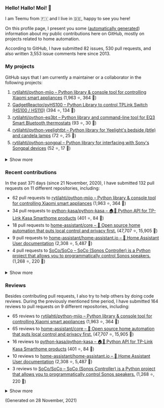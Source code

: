 
<!-- {'rateLimit': {'cost': 1, 'remaining': 4998, 'resetAt': '2021-11-28T04:13:36Z'}, 'user': {'twitterUsername': None, 'createdAt': '2013-02-26T14:57:51Z', 'commitComments': {'totalCount': 36}, 'issueComments': {'totalCount': 3553}, 'issues': {'totalCount': 82}, 'pullRequests': {'totalCount': 530}, 'contributionsCollection': {'totalCommitContributions': 216, 'totalIssueContributions': 21, 'totalPullRequestContributions': 132, 'totalPullRequestReviewContributions': 164, 'totalRepositoriesWithContributedCommits': 11, 'totalRepositoriesWithContributedPullRequestReviews': 8, 'totalRepositoriesWithContributedPullRequests': 9, 'startedAt': '2020-11-21T23:00:00Z', 'endedAt': '2021-11-28T22:59:59Z', 'totalRepositoriesWithContributedIssues': 3, 'repositoryContributions': {'totalCount': 3}, 'pullRequestContributions': {'totalCount': 132}, 'pullRequestContributionsByRepository': [{'contributions': {'totalCount': 62}, 'repository': {'nameWithOwner': 'rytilahti/python-miio', 'url': 'https://github.com/rytilahti/python-miio', 'stargazerCount': 1963, 'description': 'Python library & console tool for controlling Xiaomi smart appliances', 'forkCount': 364}}, {'contributions': {'totalCount': 34}, 'repository': {'nameWithOwner': 'python-kasa/python-kasa', 'url': 'https://github.com/python-kasa/python-kasa', 'stargazerCount': 401, 'description': '🏠🤖 Python API for TP-Link Kasa Smarthome products', 'forkCount': 84}}, {'contributions': {'totalCount': 18}, 'repository': {'nameWithOwner': 'home-assistant/core', 'url': 'https://github.com/home-assistant/core', 'stargazerCount': 47707, 'description': ':house_with_garden: Open source home automation that puts local control and privacy first.', 'forkCount': 15905}}, {'contributions': {'totalCount': 9}, 'repository': {'nameWithOwner': 'home-assistant/home-assistant.io', 'url': 'https://github.com/home-assistant/home-assistant.io', 'stargazerCount': 2308, 'description': ':blue_book: Home Assistant User documentation', 'forkCount': 5487}}, {'contributions': {'totalCount': 4}, 'repository': {'nameWithOwner': 'SoCo/SoCo', 'url': 'https://github.com/SoCo/SoCo', 'stargazerCount': 1268, 'description': 'SoCo (Sonos Controller) is a Python project that allows you to programmatically control Sonos speakers.', 'forkCount': 220}}, {'contributions': {'totalCount': 2}, 'repository': {'nameWithOwner': 'rytilahti/homeassistant-upnp-availability', 'url': 'https://github.com/rytilahti/homeassistant-upnp-availability', 'stargazerCount': 9, 'description': 'UPnP Availability sensor for Home Assistant', 'forkCount': 4}}, {'contributions': {'totalCount': 1}, 'repository': {'nameWithOwner': 'home-assistant/developers.home-assistant', 'url': 'https://github.com/home-assistant/developers.home-assistant', 'stargazerCount': 113, 'description': 'Developers website for Home Assistant.', 'forkCount': 466}}, {'contributions': {'totalCount': 1}, 'repository': {'nameWithOwner': 'StevenLooman/async_upnp_client', 'url': 'https://github.com/StevenLooman/async_upnp_client', 'stargazerCount': 28, 'description': 'Async UPnP Client for Python', 'forkCount': 19}}, {'contributions': {'totalCount': 1}, 'repository': {'nameWithOwner': 'GadgetReactor/pyHS100', 'url': 'https://github.com/GadgetReactor/pyHS100', 'stargazerCount': 394, 'description': 'Python Library to control TPLink Switch (HS100 / HS110)', 'forkCount': 134}}], 'issueContributions': {'totalCount': 21}, 'pullRequestReviewContributionsByRepository': [{'contributions': {'totalCount': 65}, 'repository': {'description': 'Python library & console tool for controlling Xiaomi smart appliances', 'nameWithOwner': 'rytilahti/python-miio', 'url': 'https://github.com/rytilahti/python-miio', 'stargazerCount': 1963, 'forkCount': 364}}, {'contributions': {'totalCount': 65}, 'repository': {'description': ':house_with_garden: Open source home automation that puts local control and privacy first.', 'nameWithOwner': 'home-assistant/core', 'url': 'https://github.com/home-assistant/core', 'stargazerCount': 47707, 'forkCount': 15905}}, {'contributions': {'totalCount': 16}, 'repository': {'description': '🏠🤖 Python API for TP-Link Kasa Smarthome products', 'nameWithOwner': 'python-kasa/python-kasa', 'url': 'https://github.com/python-kasa/python-kasa', 'stargazerCount': 401, 'forkCount': 84}}, {'contributions': {'totalCount': 10}, 'repository': {'description': ':blue_book: Home Assistant User documentation', 'nameWithOwner': 'home-assistant/home-assistant.io', 'url': 'https://github.com/home-assistant/home-assistant.io', 'stargazerCount': 2308, 'forkCount': 5487}}, {'contributions': {'totalCount': 3}, 'repository': {'description': 'SoCo (Sonos Controller) is a Python project that allows you to programmatically control Sonos speakers.', 'nameWithOwner': 'SoCo/SoCo', 'url': 'https://github.com/SoCo/SoCo', 'stargazerCount': 1268, 'forkCount': 220}}, {'contributions': {'totalCount': 2}, 'repository': {'description': 'Python library and command-line tool for EQ3 Smart Bluetooth thermostats', 'nameWithOwner': 'rytilahti/python-eq3bt', 'url': 'https://github.com/rytilahti/python-eq3bt', 'stargazerCount': 93, 'forkCount': 30}}, {'contributions': {'totalCount': 2}, 'repository': {'description': 'Developers website for Home Assistant.', 'nameWithOwner': 'home-assistant/developers.home-assistant', 'url': 'https://github.com/home-assistant/developers.home-assistant', 'stargazerCount': 113, 'forkCount': 466}}, {'contributions': {'totalCount': 1}, 'repository': {'description': "Python library for interfacing with Sony's Songpal devices", 'nameWithOwner': 'rytilahti/python-songpal', 'url': 'https://github.com/rytilahti/python-songpal', 'stargazerCount': 52, 'forkCount': 17}}]}, 'followers': {'totalCount': 131}, 'repositories': {'nodes': [{'description': 'Python library & console tool for controlling Xiaomi smart appliances', 'stargazerCount': 1963, 'name': 'python-miio', 'nameWithOwner': 'rytilahti/python-miio', 'forkCount': 364, 'url': 'https://github.com/rytilahti/python-miio'}, {'description': 'Python Library to control TPLink Switch (HS100 / HS110)', 'stargazerCount': 394, 'name': 'pyHS100', 'nameWithOwner': 'GadgetReactor/pyHS100', 'forkCount': 134, 'url': 'https://github.com/GadgetReactor/pyHS100'}, {'description': 'Python library and command-line tool for EQ3 Smart Bluetooth thermostats', 'stargazerCount': 93, 'name': 'python-eq3bt', 'nameWithOwner': 'rytilahti/python-eq3bt', 'forkCount': 30, 'url': 'https://github.com/rytilahti/python-eq3bt'}, {'description': "Python library for Yeelight's bedside (btle) and candela lamps", 'stargazerCount': 72, 'name': 'python-yeelightbt', 'nameWithOwner': 'rytilahti/python-yeelightbt', 'forkCount': 25, 'url': 'https://github.com/rytilahti/python-yeelightbt'}, {'description': "Python library for interfacing with Sony's Songpal devices", 'stargazerCount': 52, 'name': 'python-songpal', 'nameWithOwner': 'rytilahti/python-songpal', 'forkCount': 17, 'url': 'https://github.com/rytilahti/python-songpal'}, {'description': 'Control your Home Assistant media players from your desktop using MPRIS', 'stargazerCount': 13, 'name': 'homeassistant-mpris-bridge', 'nameWithOwner': 'rytilahti/homeassistant-mpris-bridge', 'forkCount': 0, 'url': 'https://github.com/rytilahti/homeassistant-mpris-bridge'}, {'description': 'Python library for accessing ubus over JSON-RPC', 'stargazerCount': 12, 'name': 'python-ubus', 'nameWithOwner': 'rytilahti/python-ubus', 'forkCount': 10, 'url': 'https://github.com/rytilahti/python-ubus'}, {'description': 'UPnP Availability sensor for Home Assistant', 'stargazerCount': 9, 'name': 'homeassistant-upnp-availability', 'nameWithOwner': 'rytilahti/homeassistant-upnp-availability', 'forkCount': 4, 'url': 'https://github.com/rytilahti/homeassistant-upnp-availability'}, {'description': 'Everything you ever wanted to know about caching resolvers but were afraid to ask', 'stargazerCount': 5, 'name': 'ripe-hackathon-dns-caching', 'nameWithOwner': 'DNS-OARC/ripe-hackathon-dns-caching', 'forkCount': 2, 'url': 'https://github.com/DNS-OARC/ripe-hackathon-dns-caching'}, {'description': 'Python interface for intel_nuc_led kernel driver', 'stargazerCount': 2, 'name': 'python-nucled', 'nameWithOwner': 'rytilahti/python-nucled', 'forkCount': 1, 'url': 'https://github.com/rytilahti/python-nucled'}, {'description': None, 'stargazerCount': 0, 'name': 'rytilahti', 'nameWithOwner': 'rytilahti/rytilahti', 'forkCount': 0, 'url': 'https://github.com/rytilahti/rytilahti'}]}, 'organizations': {'nodes': [{'url': 'https://github.com/home-assistant', 'viewerIsAMember': True, 'name': 'Home Assistant'}, {'url': 'https://github.com/python-kasa', 'viewerIsAMember': True, 'name': 'python-kasa'}]}}} -->
### Hello! Hallo! Moi! 👋

I am Teemu from 🇫🇮 and I live in 🇩🇪, happy to see you here!

On this profile page, I present you some ([automatically generated](https://github.com/rytilahti/rytilahti)) information about my public contributions here on GitHub, 
mostly on projects related to home automation.

According to GitHub, I have submitted 82 issues, 530 pull requests,
and also written 3,553 issue comments here since 2013.


### My projects

GitHub says that I am currently a maintainer or a collaborator in the following projects:

1. [rytilahti/python-miio – Python library & console tool for controlling Xiaomi smart appliances](https://github.com/rytilahti/python-miio) (1,963 ⭐️, 364 🍴)
2. [GadgetReactor/pyHS100 – Python Library to control TPLink Switch (HS100 / HS110)](https://github.com/GadgetReactor/pyHS100) (394 ⭐️, 134 🍴)
3. [rytilahti/python-eq3bt – Python library and command-line tool for EQ3 Smart Bluetooth thermostats](https://github.com/rytilahti/python-eq3bt) (93 ⭐️, 30 🍴)
4. [rytilahti/python-yeelightbt – Python library for Yeelight's bedside (btle) and candela lamps](https://github.com/rytilahti/python-yeelightbt) (72 ⭐️, 25 🍴)
5. [rytilahti/python-songpal – Python library for interfacing with Sony's Songpal devices](https://github.com/rytilahti/python-songpal) (52 ⭐️, 17 🍴)

<details><summary>Show more</summary><p>

6. [rytilahti/homeassistant-mpris-bridge – Control your Home Assistant media players from your desktop using MPRIS](https://github.com/rytilahti/homeassistant-mpris-bridge) (13 ⭐️, 0 🍴)
7. [rytilahti/python-ubus – Python library for accessing ubus over JSON-RPC](https://github.com/rytilahti/python-ubus) (12 ⭐️, 10 🍴)
8. [rytilahti/homeassistant-upnp-availability – UPnP Availability sensor for Home Assistant](https://github.com/rytilahti/homeassistant-upnp-availability) (9 ⭐️, 4 🍴)
9. [DNS-OARC/ripe-hackathon-dns-caching – Everything you ever wanted to know about caching resolvers but were afraid to ask](https://github.com/DNS-OARC/ripe-hackathon-dns-caching) (5 ⭐️, 2 🍴)
10. [rytilahti/python-nucled – Python interface for intel_nuc_led kernel driver](https://github.com/rytilahti/python-nucled) (2 ⭐️, 1 🍴)
</p></details>

### Recent contributions

In the past 371 days (since 21 November, 2020), I have submitted 132 pull requests on 11 different repositories, including:
* 62 pull requests to [rytilahti/python-miio – Python library & console tool for controlling Xiaomi smart appliances](https://github.com/rytilahti/python-miio) (1,963 ⭐️, 364 🍴)
* 34 pull requests to [python-kasa/python-kasa – 🏠🤖 Python API for TP-Link Kasa Smarthome products](https://github.com/python-kasa/python-kasa) (401 ⭐️, 84 🍴)
* 18 pull requests to [home-assistant/core – :house_with_garden: Open source home automation that puts local control and privacy first.](https://github.com/home-assistant/core) (47,707 ⭐️, 15,905 🍴)
* 9 pull requests to [home-assistant/home-assistant.io – :blue_book: Home Assistant User documentation](https://github.com/home-assistant/home-assistant.io) (2,308 ⭐️, 5,487 🍴)
* 4 pull requests to [SoCo/SoCo – SoCo (Sonos Controller) is a Python project that allows you to programmatically control Sonos speakers.](https://github.com/SoCo/SoCo) (1,268 ⭐️, 220 🍴)

<details><summary>Show more</summary><p>

* 2 pull requests to [rytilahti/homeassistant-upnp-availability – UPnP Availability sensor for Home Assistant](https://github.com/rytilahti/homeassistant-upnp-availability) (9 ⭐️, 4 🍴)
* 1 pull requests to [home-assistant/developers.home-assistant – Developers website for Home Assistant.](https://github.com/home-assistant/developers.home-assistant) (113 ⭐️, 466 🍴)
* 1 pull requests to [StevenLooman/async_upnp_client – Async UPnP Client for Python](https://github.com/StevenLooman/async_upnp_client) (28 ⭐️, 19 🍴)
* 1 pull requests to [GadgetReactor/pyHS100 – Python Library to control TPLink Switch (HS100 / HS110)](https://github.com/GadgetReactor/pyHS100) (394 ⭐️, 134 🍴)
</p></details>


### Reviews

Besides contributing pull requests, I also try to help others by doing code reviews.
During the previously mentioned time period, I have submitted 164 reviews to pull requests on 9 different repositories, including:
* 65 reviews to [rytilahti/python-miio – Python library & console tool for controlling Xiaomi smart appliances](https://github.com/rytilahti/python-miio) (1,963 ⭐️, 364 🍴)
* 65 reviews to [home-assistant/core – :house_with_garden: Open source home automation that puts local control and privacy first.](https://github.com/home-assistant/core) (47,707 ⭐️, 15,905 🍴)
* 16 reviews to [python-kasa/python-kasa – 🏠🤖 Python API for TP-Link Kasa Smarthome products](https://github.com/python-kasa/python-kasa) (401 ⭐️, 84 🍴)
* 10 reviews to [home-assistant/home-assistant.io – :blue_book: Home Assistant User documentation](https://github.com/home-assistant/home-assistant.io) (2,308 ⭐️, 5,487 🍴)
* 3 reviews to [SoCo/SoCo – SoCo (Sonos Controller) is a Python project that allows you to programmatically control Sonos speakers.](https://github.com/SoCo/SoCo) (1,268 ⭐️, 220 🍴)

<details><summary>Show more</summary><p>

* 2 reviews to [rytilahti/python-eq3bt – Python library and command-line tool for EQ3 Smart Bluetooth thermostats](https://github.com/rytilahti/python-eq3bt) (93 ⭐️, 30 🍴)
* 2 reviews to [home-assistant/developers.home-assistant – Developers website for Home Assistant.](https://github.com/home-assistant/developers.home-assistant) (113 ⭐️, 466 🍴)
* 1 reviews to [rytilahti/python-songpal – Python library for interfacing with Sony's Songpal devices](https://github.com/rytilahti/python-songpal) (52 ⭐️, 17 🍴)
</p></details>

(Generated on 28 November, 2021)
